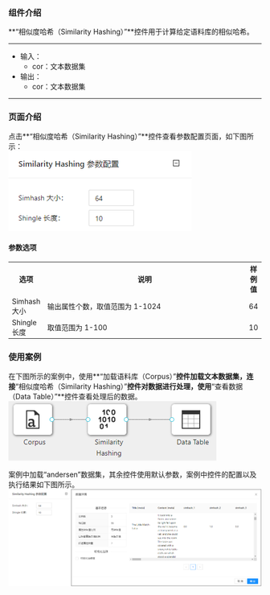 ### 组件介绍
**“相似度哈希（Similarity Hashing）”**控件用于计算给定语料库的相似哈希。
<hr/>

- 输入：
  - cor：文本数据集
- 输出：
  - cor：文本数据集

<hr/>


### 页面介绍
点击**“相似度哈希（Similarity Hashing）”**控件查看参数配置页面，如下图所示：  
[ ![](/img/aistudio/text-mining/similarity-hash/param.png) ](/img/aistudio/text-mining/similarity-hash/param.png)

#### 参数选项
<table>
  <tr>
    <th>选项</th>
    <th width="650">说明</th>
    <th>样例值</th>
  </tr>
  <tr>
      <td>Simhash 大小</td> 
      <td>
      输出属性个数，取值范围为 1-1024
      </td> 
      <td>64</td>
  </tr>
  <tr>
      <td>Shingle 长度</td> 
      <td>
      取值范围为 1-100
      </td> 
      <td>10</td>
  </tr>
</table>

### 使用案例
在下图所示的案例中，使用**“加载语料库（Corpus）”**控件加载文本数据集，连接**“相似度哈希（Similarity Hashing）”**控件对数据进行处理，使用**“查看数据（Data Table）”**控件查看处理后的数据。  
[ ![](/img/aistudio/text-mining/similarity-hash/workflow.png) ](/img/aistudio/text-mining/similarity-hash/workflow.png)

案例中加载“andersen”数据集，其余控件使用默认参数，案例中控件的配置以及执行结果如下图所示。
[![](/img/aistudio/text-mining/similarity-hash/workflow-result.png)](/img/aistudio/text-mining/similarity-hash/workflow-result.png)